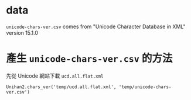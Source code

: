 # data

`unicode-chars-ver.csv` comes from "Unicode Character Database in XML" version 15.1.0

# 產生 `unicode-chars-ver.csv` 的方法

先從 Unicode 網站下載 `ucd.all.flat.xml`

    Unihan2.chars_ver('temp/ucd.all.flat.xml', 'temp/unicode-chars-ver.csv')
